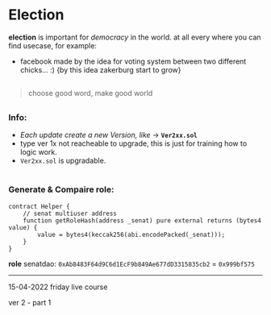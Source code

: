 # Election
**election** is important for *democracy* in the world. at all every where you can find usecase, for example:
- facebook made by the idea for voting system between two different chicks... :) {by this idea zakerburg start to grow}

##
> choose good word, make good world
##

### Info:
- *Each update create a new Version, like* -> **`Ver2xx.sol`**
- type ver 1x not reacheable to upgrade, this is just for training how to logic work.
- `Ver2xx.sol` is upgradable.

#

### Generate & Compaire role: 
```solidity
contract Helper {
    // senat multiuser address
    function getRoleHash(address _senat) pure external returns (bytes4 value) {
        value = bytes4(keccak256(abi.encodePacked(_senat)));
    }
}
```
**role** senatdao: `0xAb8483F64d9C6d1EcF9b849Ae677dD3315835cb2` = `0x999bf575` 

---

15-04-2022 friday live course

ver 2 - part 1
##

